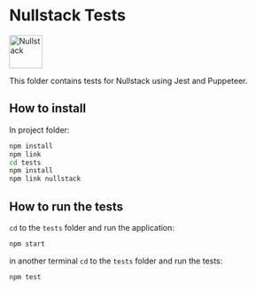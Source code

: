 # Nullstack Tests

<img src='https://raw.githubusercontent.com/nullstack/nullstack/master/nullstack.png' height='60' alt='Nullstack' />

This folder contains tests for Nullstack using Jest and Puppeteer.

## How to install

In project folder:

```sh
npm install
npm link
cd tests
npm install
npm link nullstack
```

## How to run the tests

`cd` to the `tests` folder and run the application:

```sh
npm start
```

in another terminal `cd` to the `tests` folder and run the tests:

```sh
npm test
```